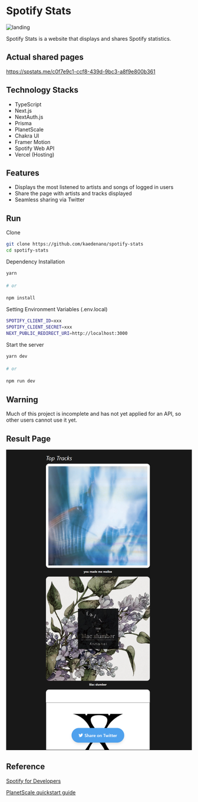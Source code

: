 # Spotify Stats
![landing](./images/landing.png)

Spotify Stats is a website that displays and shares Spotify statistics.

## Actual shared pages
https://spstats.me/c0f7e9c1-ccf8-439d-9bc3-a8f9e800b361

## Technology Stacks
- TypeScript
- Next.js
- NextAuth.js
- Prisma
- PlanetScale
- Chakra UI
- Framer Motion
- Spotify Web API
- Vercel (Hosting)

## Features
- Displays the most listened to artists and songs of logged in users
- Share the page with artists and tracks displayed
- Seamless sharing via Twitter

## Run
Clone
``` bash
git clone https://github.com/kaedenano/spotify-stats
cd spotify-stats
```

Dependency Installation

``` bash
yarn

# or

npm install
```

Setting Environment Variables (.env.local)
``` bash
SPOTIFY_CLIENT_ID=xxx
SPOTIFY_CLIENT_SECRET=xxx
NEXT_PUBLIC_REDIRECT_URI=http://localhost:3000
```


Start the server
``` bash
yarn dev

# or

npm run dev
```

## Warning
Much of this project is incomplete and has not yet applied for an API, so other users cannot use it yet.

## Result Page

![Result](./images//result.png)

## Reference
[Spotify for Developers](https://developer.spotify.com/documentation/web-api/)

[PlanetScale quickstart guide](https://planetscale.com/docs/tutorials/planetscale-quick-start-guide)

